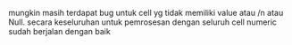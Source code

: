 mungkin masih terdapat bug untuk cell yg tidak memiliki value atau /n atau Null. secara keseluruhan untuk pemrosesan dengan seluruh cell numeric sudah berjalan dengan baik
